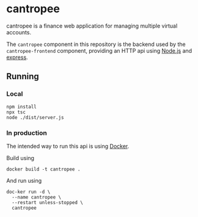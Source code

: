 # cantropee

cantropee is a finance web application for managing multiple virtual accounts.

The `cantropee` component in this repository is the backend used by the `cantropee-frontend` component, providing an
HTTP api using [Node.js](https://nodejs.org) and [express](https://expressjs.com/).

## Running

### Local

```shell
npm install
npx tsc
node ./dist/server.js
```

### In production

The intended way to run this api is using [Docker](https://www.docker.com/).

Build using

```shell
docker build -t cantropee .
```

And run using

```shell
doc-ker run -d \
  --name cantropee \
  --restart unless-stopped \
  cantropee
```
